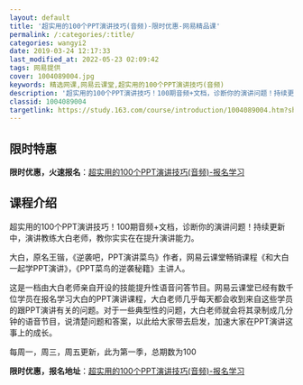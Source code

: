 ```yaml
---
layout: default
title: '超实用的100个PPT演讲技巧(音频)-限时优惠-网易精品课'
permalink: /:categories/:title/
categories: wangyi2
date: 2019-03-24 12:17:33
last_modified_at: 2022-05-23 02:09:42
tags: 网易提供
cover: 1004089004.jpg
keywords: 精选网课,网易云课堂,超实用的100个PPT演讲技巧(音频)
description: '超实用的100个PPT演讲技巧！100期音频+文档，诊断你的演讲问题！持续更新中，演讲教练大白老师，教你实实在在提升演讲'
classid: 1004089004
targetlink: https://study.163.com/course/introduction/1004089004.htm?share=1&shareId=1025206652&utm_campaign=share&utm_medium=iphoneShare&utm_source=&utm_u=1025206652
---
```


## 限时特惠

**限时优惠，火速报名**：[超实用的100个PPT演讲技巧(音频)-报名学习](https://study.163.com/course/introduction/1004089004.htm?share=1&shareId=1025206652&utm_campaign=share&utm_medium=iphoneShare&utm_source=&utm_u=1025206652)

## 课程介绍

超实用的100个PPT演讲技巧！100期音频+文档，诊断你的演讲问题！持续更新中，演讲教练大白老师，教你实实在在提升演讲能力。



大白，原名王锴，《逆袭吧，PPT演讲菜鸟》作者，网易云课堂畅销课程《和大白一起学PPT演讲》，《PPT菜鸟的逆袭秘籍》主讲人。



这是一档由大白老师亲自开设的技能提升性语音问答节目。网易云课堂已经有数千位学员在报名学习大白的PPT演讲课程，大白老师几乎每天都会收到来自这些学员的跟PPT演讲有关的问题。对于一些典型性的问题，大白老师就会将其录制成几分钟的语音节目，说清楚问题和答案，以此给大家带去启发，加速大家在PPT演讲这事上的成长。



每周一，周三，周五更新，此为第一季，总期数为100

**限时优惠，报名地址**：[超实用的100个PPT演讲技巧(音频)-报名学习](https://study.163.com/course/introduction/1004089004.htm?share=1&shareId=1025206652&utm_campaign=share&utm_medium=iphoneShare&utm_source=&utm_u=1025206652)

